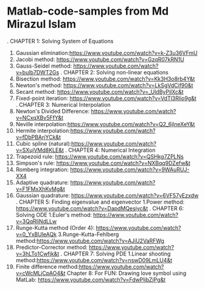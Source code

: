 # Matlab-code-samples from Md Mirazul Islam

.
CHAPTER 1: Solving System of Equations 
1. Gaussian elimination:https://www.youtube.com/watch?v=k-Z3u36VFmU
2. Jacobi method: https://www.youtube.com/watch?v=GzqR07kRN1U
3. Gauss-Seidel method: https://www.youtube.com/watch?v=buIb7DWT2Gs
.
CHAPTER 2: Solving non-linear equations
1. Bisection method: https://www.youtube.com/watch?v=Kk3H3o8rb4Y&t
2. Newton's method: https://www.youtube.com/watch?v=LkSgVdCif90&t
3. Secant method: https://www.youtube.com/watch?v=_UldByPilXc&t
4. Fixed-point iteration: https://www.youtube.com/watch?v=VdTl3Rlio9g&t
.
CHAPTER 3: Numerical Interpolation
1. Newton's Divided Difference: https://www.youtube.com/watch?v=NCxqXBv5FfY&t
2. Neville interpolation:https://www.youtube.com/watch?v=Q2_6jlneXeY&t
3. Hermite interpolation:https://www.youtube.com/watch?v=fDbPBArjYCk&t
4. Cubic spline (natural):https://www.youtube.com/watch?v=SXujVMd8KLE&t
.
CHAPTER 4: Numerical Integration
1. Trapezoid rule: https://www.youtube.com/watch?v=QSHkg7ZPLNs
2. Simpson's rule: https://www.youtube.com/watch?v=NXBqq9DZefw&t
3. Romberg integration: https://www.youtube.com/watch?v=9WAuRUJ-XX4
4. Adaptive quadrature: https://www.youtube.com/watch?v=F1FMxXhKvMg&t
5. Gaussian quadrature: https://www.youtube.com/watch?v=6VF57yEzxdw
.
CHAPTER 5: Finding eigenvalue and eigenvector 
1.Power method: https://www.youtube.com/watch?v=DapdMQesiyc&t
.
CHAPTER 6: Solving ODE
1.Euler's method: https://www.youtube.com/watch?v=3QqRliNdLLw
2. Runge-Kutta method (Order 4): https://www.youtube.com/watch?v=0_YxBUleAQk
3.Runge-Kutta-Fehlberg method:https://www.youtube.com/watch?v=AJiU2VaRFWg
4. Predictor-Corrector method: https://www.youtube.com/watch?v=3hLTo1Cwfjk&t
.
CHAPTER 7: Solving PDE
1.Linear shooting method:https://www.youtube.com/watch?v=nswD09LmLU4&t
2. Finite difference method:https://www.youtube.com/watch?v=cWcMLjCpAO4&t
Chapter 8: For FUN:
Drawing love symbol using MatLab:
https://www.youtube.com/watch?v=FdwPljbZjPg&t



